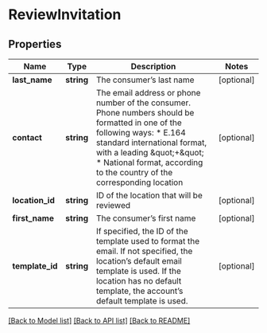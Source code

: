 # ReviewInvitation

## Properties
Name | Type | Description | Notes
------------ | ------------- | ------------- | -------------
**last_name** | **string** | The consumer’s last name | [optional] 
**contact** | **string** | The email address or phone number of the consumer.  Phone numbers should be formatted in one of the following ways: * E.164 standard international format, with a leading \&quot;+\&quot; * National format, according to the country of the corresponding location | [optional] 
**location_id** | **string** | ID of the location that will be reviewed | [optional] 
**first_name** | **string** | The consumer’s first name | [optional] 
**template_id** | **string** | If specified, the ID of the template used to format the email.  If not specified, the location’s default email template is used.  If the location has no default template, the account’s default template is used. | [optional] 

[[Back to Model list]](../README.md#documentation-for-models) [[Back to API list]](../README.md#documentation-for-api-endpoints) [[Back to README]](../README.md)


